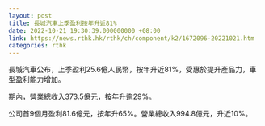 ```yaml
---
layout: post
title: 長城汽車上季盈利按年升近81%
date: 2022-10-21 19:30:39.000000000 +08:00
link: https://news.rthk.hk/rthk/ch/component/k2/1672096-20221021.htm
categories: rthk
---
```


長城汽車公布，上季盈利25.6億人民幣，按年升近81%，受惠於提升產品力，車型盈利能力增加。

期內，營業總收入373.5億元，按年升逾29%。

公司首9個月盈利81.6億元，按年升65%。營業總收入994.8億元，升近10%。
